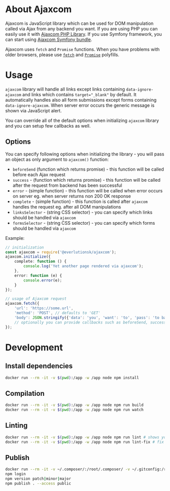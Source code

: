 # About Ajaxcom

Ajaxcom is JavaScript library which can be used for DOM manipulation called via Ajax from any backend you want. If you are using PHP you can easily use it with [Ajaxcom PHP Library](https://github.com/everlutionsk/ajaxcom-php). If you use Symfony framework, you can start using [Ajaxcom Symfony bundle](https://github.com/everlutionsk/ajaxcom-bundle).

Ajaxcom uses `fetch` and `Promise` functions. When you have problems with older browsers, please use [`fetch`](https://github.com/github/fetch) and [`Promise`](https://www.npmjs.com/package/promise-polyfill) polyfills.

# Usage

`ajaxcom` library will handle all links except links containing `data-ignore-ajaxcom` and links which contains `target="_blank"` by default. It automatically handles also all form submissions except forms containing `data-ignore-ajaxcom`. When server error occurs the generic message is shown via JavaScript alert.

You can override all of the default options when initializing `ajaxcom` library and you can setup few callbacks as well.

## Options

You can specify following options when initializing the library - you will pass an object as only argument to `ajaxcom()` function:

- `beforeSend` (function which returns promise) - this function will be called before each Ajax request
- `success` - (function which returns promise) - this function will be called after the request from backend has been successful
- `error` - (simple function) - this function will be called when error occurs on server eg. when server returns non 200 OK response
- `complete` - (simple function) - this function is called after `ajaxcom` handles the request eg. after all DOM manipulations
- `linksSelector` - (string CSS selector) - you can specify which links should be handled via `ajaxcom`
- `formsSelector` - (string CSS selector) - you can specify which forms should be handled via `ajaxcom`

Example:

```typescript
// initialization
const ajaxcom = require('@everlutionsk/ajaxcom');
ajaxcom.initialize({
    complete: function () {
        console.log('Yet another page rendered via ajaxcom');
    },
    error: function (e) {
        console.error(e);
    }
});

// usage of Ajaxcom request
ajaxcom.fetch({
    'url': 'https://some.url',
    'method': 'POST', // defaults to 'GET'
    'body': JSON.stringify({'data': 'you', 'want': 'to', 'pass': 'to backend'}), // optional
    // optionally you can provide callbacks such as beforeSend, success, error and complete
});
```

# Development

## Install dependencies

```bash
docker run --rm -it -v $(pwd):/app -w /app node npm install
```

## Compilation

```bash
docker run --rm -it -v $(pwd):/app -w /app node npm run build
docker run --rm -it -v $(pwd):/app -w /app node npm run watch
```

## Linting

```bash
docker run --rm -it -v $(pwd):/app -w /app node npm run lint # shows you the problems
docker run --rm -it -v $(pwd):/app -w /app node npm run lint-fix # fix the majority problems for you
```

## Publish

```bash
docker run --rm -it -v ~/.composer/:/root/.composer/ -v ~/.gitconfig:/root/.gitconfig -v $(pwd):/app -w /app node bash
npm login
npm version patch|minor|major
npm publish . --access public
```
